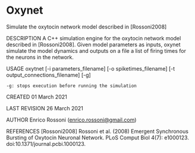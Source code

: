 # Oxynet

Simulate the oxytocin network model described in [Rossoni2008]

DESCRIPTION
    A C++ simulation engine for the oxytocin network model described in [Rossoni2008]. Given model parameters 
    as inputs, oxynet simulate the model dynamics and outputs on a file a list of firing times for 
    the neurons in the network.
 
USAGE
    oxytnet [-i parameters_filename] [-o spiketimes_filename] [-t output_connections_filename] [-g]
    
    -g: stops execution before running the simulation

CREATED
    01 March 2021

LAST REVISION
    26 March 2021

AUTHOR
    Enrico Rossoni (enrico.rossoni@gmail.com)
    
REFERENCES
    [Rossoni2008] Rossoni et al. (2008) Emergent Synchronous Bursting of Oxytocin Neuronal Network. 
    PLoS Comput Biol 4(7): e1000123. doi:10.1371/journal.pcbi.1000123.    
